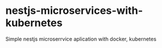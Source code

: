 # nestjs-microservices-with-kubernetes
Simple nestjs microserrvice aplication with docker, kubernetes

